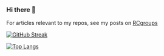 ### Hi there 👋

For articles relevant to my repos, see my posts on [RCgroups](https://www.rcgroups.com/forums/member.php?u=189488)

[![GitHub Streak](https://github-readme-streak-stats.herokuapp.com?user=RCmags)](https://git.io/streak-stats)

[![Top Langs](https://github-readme-stats.vercel.app/api/top-langs/?username=RCmags)](https://github.com/anuraghazra/github-readme-stats)

<!--
**RCmags/RCmags** is a ✨ _special_ ✨ repository because its `README.md` (this file) appears on your GitHub profile.

Here are some ideas to get you started:

- 🔭 I’m currently working on ...
- 🌱 I’m currently learning ...
- 👯 I’m looking to collaborate on ...
- 🤔 I’m looking for help with ...
- 💬 Ask me about ...
- 📫 How to reach me: ...
- 😄 Pronouns: ...
- ⚡ Fun fact: ...
-->
